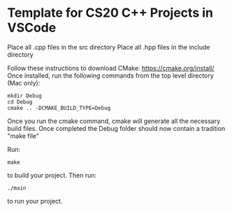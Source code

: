 Template for CS20 C++ Projects in VSCode
==
Place all .cpp files in the src directory
Place all .hpp files in the include directory

Follow these instructions to download CMake: https://cmake.org/install/
Once installed, run the following commands from the top level directory (Mac only):
```{r, engine='bash', count_lines}
mkdir Debug
cd Debug
cmake .. -DCMAKE_BUILD_TYPE=Debug
```

Once you run the cmake command, cmake will generate all the necessary build files. Once completed the Debug
folder should now contain a tradition "make file"

Run:
```{r, engine='bash', count_lines}
make
```
to build your project. Then run:
```{r, engine='bash', count_lines}
./main
```
to run your project. 
